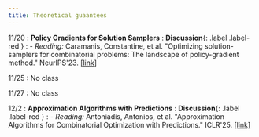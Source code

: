 ```yaml
---
title: Theoretical guaantees
---
```


11/20
: **Policy Gradients for Solution Samplers**
  : **Discussion**{: .label .label-red }
: - *Reading:* Caramanis, Constantine, et al. "Optimizing solution-samplers for combinatorial problems: The landscape of policy-gradient method." NeurIPS'23. [[link]](https://arxiv.org/abs/2310.05309)

11/25
: No class

11/27
: No class

12/2
: **Approximation Algorithms with Predictions**
  : **Discussion**{: .label .label-red }
: - *Reading:* Antoniadis, Antonios, et al. "Approximation Algorithms for Combinatorial Optimization with Predictions." ICLR'25. [[link]](https://arxiv.org/abs/2411.16600v1)